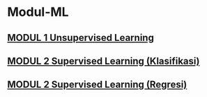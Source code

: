# Modul-ML

## [MODUL 1 Unsupervised Learning](https://github.com/kcv-if/Modul-ML/tree/main/Modul%201)
## [MODUL 2 Supervised Learning (Klasifikasi)](https://github.com/kcv-if/Modul-ML/tree/main/Modul%202)
## [MODUL 2 Supervised Learning (Regresi)](https://github.com/kcv-if/Modul-ML/tree/main/Modul%203)
